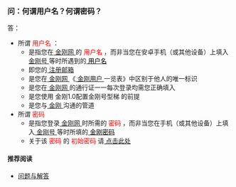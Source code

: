 ### 问：何谓用户名？何谓密码？
答：
- 所谓<font color="Red"> 用户名 </font>：
  - 是指您在[ 金刚网 ](https://a2zitpro.github.io/web/金刚中文网)的<font color="Red"> 用户名 </font>，而非当您在安卓手机（或其他设备）上填入[ 金刚号 ](https://a2zitpro.github.io/web/金刚号)等时所遇到的[<font color="Black"> 用户名 </font>](https://a2zitpro.github.io/web/金刚号)
  - 即您的[ 注册邮箱 ](https://a2zitpro.github.io/web/注册邮箱)
  - 是您在[ 金刚网 ](https://a2zitpro.github.io/web/金刚中文网)《[ 金刚用户 ](https://a2zitpro.github.io/web/金刚用户)一览表》中区别于他人的唯一标识
  - 是您在[ 金刚网 ](https://a2zitpro.github.io/web/金刚中文网)的通行证一一每次登录均需您正确填入
  - 是您使用 金刚1.0配置金刚号型梯 的前提
  - 是您与[ 金刚 ](https://a2zitpro.github.io/web/金刚公司)沟通的管道
- 所谓<font color="Red"> 密码 </font>
  - 是指您登录[ 金刚网 ](https://a2zitpro.github.io/web/金刚中文网)时所需的<font color="Red"> 密码 </font>，而非当您在手机（或其他设备）上填入[ 金刚号 ](https://a2zitpro.github.io/web/金刚号)等时所填的[ <font color="Black"> 金刚密码 </font> ](https://a2zitpro.github.io/web/金刚号的配套参数)
  - 关于该<font color="Red"> 密码 </font>的<font color="Red"> 初始密码 </font>请[ 点击此处 ](https://a2zitpro.github.io/web/初始密码)
 

#### 推荐阅读
- [ 问题与解答 ](https://a2zitpro.github.io/web/问题与解答)
